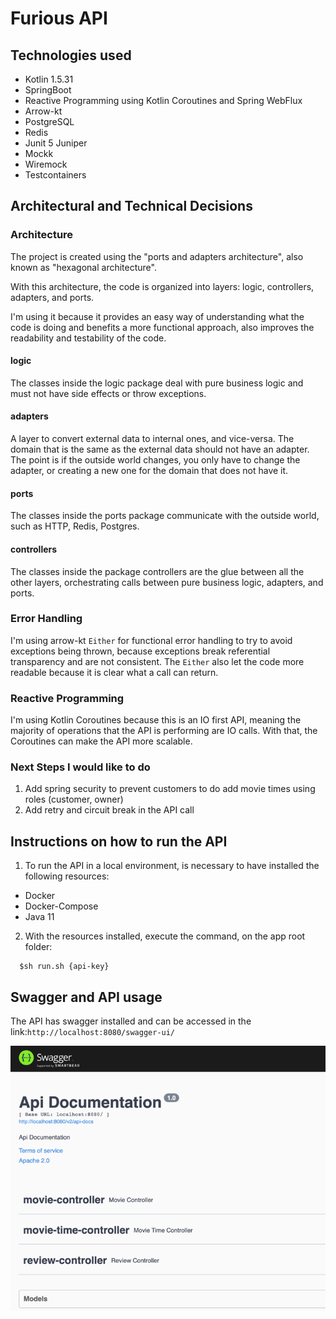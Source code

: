 # Furious API

## Technologies used
- Kotlin 1.5.31
- SpringBoot
- Reactive Programming using Kotlin Coroutines and Spring WebFlux
- Arrow-kt
- PostgreSQL
- Redis
- Junit 5 Juniper
- Mockk
- Wiremock
- Testcontainers

## Architectural and Technical Decisions

### Architecture

The project is created using the "ports and adapters architecture", also known as "hexagonal architecture".

With this architecture, the code is organized into layers: logic, controllers, adapters, and ports.

I'm using it because it provides an easy way of understanding what the code is doing and benefits a more functional approach,
also improves the readability and testability of the code.

#### logic

The classes inside the logic package deal with pure business logic and must not have side effects or throw exceptions.

#### adapters

A layer to convert external data to internal ones, and vice-versa. The domain that is the same as the external data should not have an adapter.
The point is if the outside world changes, you only have to change the adapter, or creating a new one for the domain that does not have it.

#### ports

The classes inside the ports package communicate with the outside world, such as HTTP, Redis, Postgres.

#### controllers

The classes inside the package controllers are the glue between all the other layers, orchestrating calls between pure business logic, adapters, and ports.

### Error Handling

I'm using arrow-kt `Either` for functional error handling to try to avoid exceptions being thrown,
because exceptions break referential transparency and are not consistent.
The `Either` also let the code more readable because it is clear what a call can return.

### Reactive Programming

I'm using Kotlin Coroutines because this is an IO first API,
meaning the majority of operations that the API is performing are IO calls.
With that, the Coroutines can make the API more scalable.


### Next Steps I would like to do

1. Add spring security to prevent customers to do add movie times using roles (customer, owner)
2. Add retry and circuit break in the API call

## Instructions on how to run the API

1. To run the API in a local environment, is necessary to have installed the following resources:
- Docker
- Docker-Compose
- Java 11


2. With the resources installed, execute the command, on the app root folder:

  ```
    $sh run.sh {api-key}
  ```


## Swagger and API usage

The API has swagger installed and can be accessed in the link:`http://localhost:8080/swagger-ui/`

![img.png](img.png)




